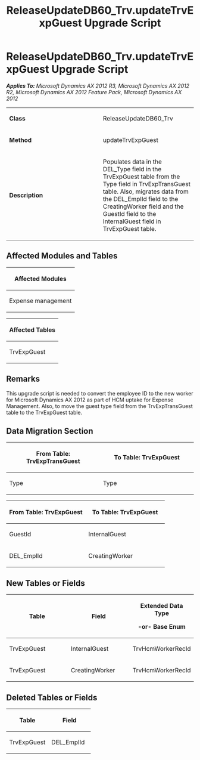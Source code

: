 ﻿---
title: ReleaseUpdateDB60_Trv.updateTrvExpGuest Upgrade Script
TOCTitle: ReleaseUpdateDB60_Trv.updateTrvExpGuest Upgrade Script
ms:assetid: d1af45c5-6ac4-c2c0-230e-3b005e6ebe4c
ms:mtpsurl: https://msdn.microsoft.com/en-us/library/JJ686939(v=AX.60)
ms:contentKeyID: 49711390
ms.date: 05/18/2015
mtps_version: v=AX.60
---

# ReleaseUpdateDB60\_Trv.updateTrvExpGuest Upgrade Script 


_**Applies To:** Microsoft Dynamics AX 2012 R3, Microsoft Dynamics AX 2012 R2, Microsoft Dynamics AX 2012 Feature Pack, Microsoft Dynamics AX 2012_

<table>
<colgroup>
<col style="width: 50%" />
<col style="width: 50%" />
</colgroup>
<tbody>
<tr class="odd">
<td><p><strong>Class</strong></p></td>
<td><p>ReleaseUpdateDB60_Trv</p></td>
</tr>
<tr class="even">
<td><p><strong>Method</strong></p></td>
<td><p>updateTrvExpGuest</p></td>
</tr>
<tr class="odd">
<td><p><strong>Description</strong></p></td>
<td><p>Populates data in the DEL_Type field in the TrvExpGuest table from the Type field in TrvExpTransGuest table. Also, migrates data from the DEL_EmplId field to the CreatingWorker field and the GuestId field to the InternalGuest field in TrvExpGuest table.</p></td>
</tr>
</tbody>
</table>


## Affected Modules and Tables

<table>
<colgroup>
<col style="width: 100%" />
</colgroup>
<thead>
<tr class="header">
<th><p>Affected Modules</p></th>
</tr>
</thead>
<tbody>
<tr class="odd">
<td><p>Expense management</p></td>
</tr>
</tbody>
</table>


<table>
<colgroup>
<col style="width: 100%" />
</colgroup>
<thead>
<tr class="header">
<th><p>Affected Tables</p></th>
</tr>
</thead>
<tbody>
<tr class="odd">
<td><p>TrvExpGuest</p></td>
</tr>
</tbody>
</table>


## Remarks

This upgrade script is needed to convert the employee ID to the new worker for Microsoft Dynamics AX 2012 as part of HCM uptake for Expense Management. Also, to move the guest type field from the TrvExpTransGuest table to the TrvExpGuest table.

## Data Migration Section

<table>
<colgroup>
<col style="width: 50%" />
<col style="width: 50%" />
</colgroup>
<thead>
<tr class="header">
<th><p>From Table: TrvExpTransGuest</p></th>
<th><p>To Table: TrvExpGuest</p></th>
</tr>
</thead>
<tbody>
<tr class="odd">
<td><p>Type</p></td>
<td><p>Type</p></td>
</tr>
</tbody>
</table>


<table>
<colgroup>
<col style="width: 50%" />
<col style="width: 50%" />
</colgroup>
<thead>
<tr class="header">
<th><p>From Table: TrvExpGuest</p></th>
<th><p>To Table: TrvExpGuest</p></th>
</tr>
</thead>
<tbody>
<tr class="odd">
<td><p>GuestId</p></td>
<td><p>InternalGuest</p></td>
</tr>
<tr class="even">
<td><p>DEL_EmplId</p></td>
<td><p>CreatingWorker</p></td>
</tr>
</tbody>
</table>


## New Tables or Fields

<table>
<colgroup>
<col style="width: 33%" />
<col style="width: 33%" />
<col style="width: 33%" />
</colgroup>
<thead>
<tr class="header">
<th><p>Table</p></th>
<th><p>Field</p></th>
<th><p>Extended Data Type</p>
<p>-or- Base Enum</p></th>
</tr>
</thead>
<tbody>
<tr class="odd">
<td><p>TrvExpGuest</p></td>
<td><p>InternalGuest</p></td>
<td><p>TrvHcmWorkerRecId</p></td>
</tr>
<tr class="even">
<td><p>TrvExpGuest</p></td>
<td><p>CreatingWorker</p></td>
<td><p>TrvHcmWorkerRecId</p></td>
</tr>
</tbody>
</table>


## Deleted Tables or Fields

<table>
<colgroup>
<col style="width: 50%" />
<col style="width: 50%" />
</colgroup>
<thead>
<tr class="header">
<th><p>Table</p></th>
<th><p>Field</p></th>
</tr>
</thead>
<tbody>
<tr class="odd">
<td><p>TrvExpGuest</p></td>
<td><p>DEL_EmplId</p></td>
</tr>
</tbody>
</table>

  


